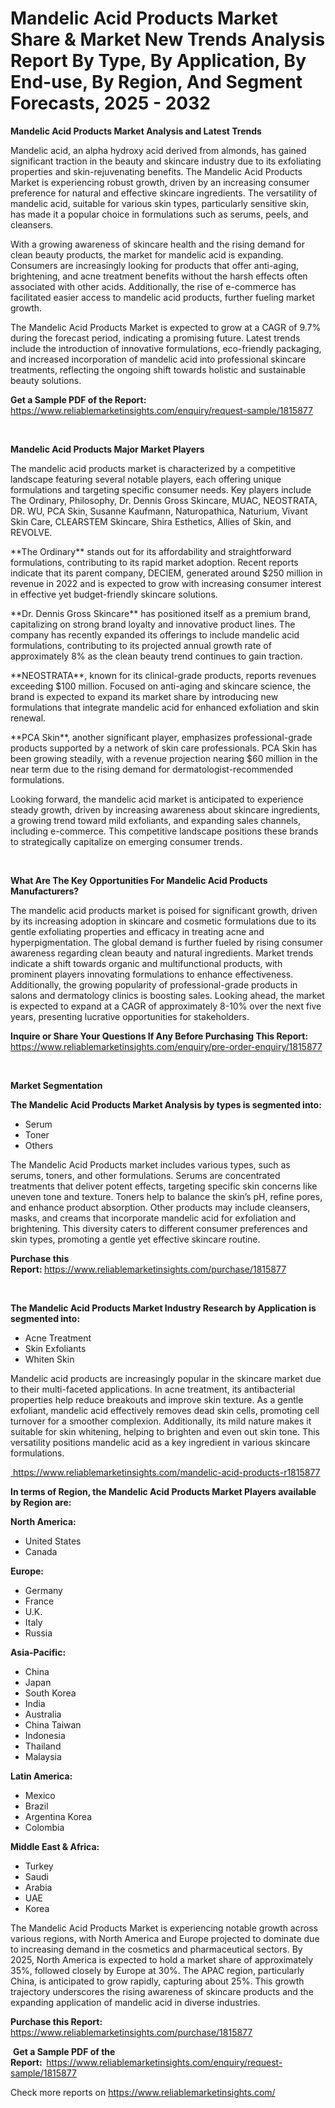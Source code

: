 <p><h1>Mandelic Acid Products Market Share & Market New Trends Analysis Report By Type, By Application, By End-use, By Region, And Segment Forecasts, 2025 - 2032</h1></p><p><strong>Mandelic Acid Products Market Analysis and Latest Trends</strong></p>
<p><p>Mandelic acid, an alpha hydroxy acid derived from almonds, has gained significant traction in the beauty and skincare industry due to its exfoliating properties and skin-rejuvenating benefits. The Mandelic Acid Products Market is experiencing robust growth, driven by an increasing consumer preference for natural and effective skincare ingredients. The versatility of mandelic acid, suitable for various skin types, particularly sensitive skin, has made it a popular choice in formulations such as serums, peels, and cleansers.</p><p>With a growing awareness of skincare health and the rising demand for clean beauty products, the market for mandelic acid is expanding. Consumers are increasingly looking for products that offer anti-aging, brightening, and acne treatment benefits without the harsh effects often associated with other acids. Additionally, the rise of e-commerce has facilitated easier access to mandelic acid products, further fueling market growth.</p><p>The Mandelic Acid Products Market is expected to grow at a CAGR of 9.7% during the forecast period, indicating a promising future. Latest trends include the introduction of innovative formulations, eco-friendly packaging, and increased incorporation of mandelic acid into professional skincare treatments, reflecting the ongoing shift towards holistic and sustainable beauty solutions.</p></p>
<p><strong>Get a Sample PDF of the Report:&nbsp;</strong> <a href="https://www.reliablemarketinsights.com/enquiry/request-sample/1815877?utm_campaign=3531&utm_medium=2&utm_source=Github&utm_content=ia&utm_term=04042025&utm_id=mandelic-acid-products">https://www.reliablemarketinsights.com/enquiry/request-sample/1815877</a></p>
<p>&nbsp;</p>
<p><strong>Mandelic Acid Products Major Market Players</strong></p>
<p><p>The mandelic acid products market is characterized by a competitive landscape featuring several notable players, each offering unique formulations and targeting specific consumer needs. Key players include The Ordinary, Philosophy, Dr. Dennis Gross Skincare, MUAC, NEOSTRATA, DR. WU, PCA Skin, Susanne Kaufmann, Naturopathica, Naturium, Vivant Skin Care, CLEARSTEM Skincare, Shira Esthetics, Allies of Skin, and REVOLVE.</p><p>**The Ordinary** stands out for its affordability and straightforward formulations, contributing to its rapid market adoption. Recent reports indicate that its parent company, DECIEM, generated around $250 million in revenue in 2022 and is expected to grow with increasing consumer interest in effective yet budget-friendly skincare solutions.</p><p>**Dr. Dennis Gross Skincare** has positioned itself as a premium brand, capitalizing on strong brand loyalty and innovative product lines. The company has recently expanded its offerings to include mandelic acid formulations, contributing to its projected annual growth rate of approximately 8% as the clean beauty trend continues to gain traction.</p><p>**NEOSTRATA**, known for its clinical-grade products, reports revenues exceeding $100 million. Focused on anti-aging and skincare science, the brand is expected to expand its market share by introducing new formulations that integrate mandelic acid for enhanced exfoliation and skin renewal.</p><p>**PCA Skin**, another significant player, emphasizes professional-grade products supported by a network of skin care professionals. PCA Skin has been growing steadily, with a revenue projection nearing $60 million in the near term due to the rising demand for dermatologist-recommended formulations.</p><p>Looking forward, the mandelic acid market is anticipated to experience steady growth, driven by increasing awareness about skincare ingredients, a growing trend toward mild exfoliants, and expanding sales channels, including e-commerce. This competitive landscape positions these brands to strategically capitalize on emerging consumer trends.</p></p>
<p>&nbsp;</p>
<p><strong>What Are The Key Opportunities For Mandelic Acid Products Manufacturers?</strong></p>
<p><p>The mandelic acid products market is poised for significant growth, driven by its increasing adoption in skincare and cosmetic formulations due to its gentle exfoliating properties and efficacy in treating acne and hyperpigmentation. The global demand is further fueled by rising consumer awareness regarding clean beauty and natural ingredients. Market trends indicate a shift towards organic and multifunctional products, with prominent players innovating formulations to enhance effectiveness. Additionally, the growing popularity of professional-grade products in salons and dermatology clinics is boosting sales. Looking ahead, the market is expected to expand at a CAGR of approximately 8-10% over the next five years, presenting lucrative opportunities for stakeholders.</p></p>
<p><strong>Inquire or Share Your Questions If Any Before Purchasing This Report:</strong> <a href="https://www.reliablemarketinsights.com/enquiry/pre-order-enquiry/1815877?utm_campaign=3531&utm_medium=2&utm_source=Github&utm_content=ia&utm_term=04042025&utm_id=mandelic-acid-products">https://www.reliablemarketinsights.com/enquiry/pre-order-enquiry/1815877</a></p>
<p>&nbsp;</p>
<p><strong>Market Segmentation</strong></p>
<p><strong>The Mandelic Acid Products Market Analysis by types is segmented into:</strong></p>
<p><ul><li>Serum</li><li>Toner</li><li>Others</li></ul></p>
<p><p>The Mandelic Acid Products market includes various types, such as serums, toners, and other formulations. Serums are concentrated treatments that deliver potent effects, targeting specific skin concerns like uneven tone and texture. Toners help to balance the skin’s pH, refine pores, and enhance product absorption. Other products may include cleansers, masks, and creams that incorporate mandelic acid for exfoliation and brightening. This diversity caters to different consumer preferences and skin types, promoting a gentle yet effective skincare routine.</p></p>
<p><strong>Purchase this Report:&nbsp;</strong><a href="https://www.reliablemarketinsights.com/purchase/1815877?utm_campaign=3531&utm_medium=2&utm_source=Github&utm_content=ia&utm_term=04042025&utm_id=mandelic-acid-products">https://www.reliablemarketinsights.com/purchase/1815877</a></p>
<p>&nbsp;</p>
<p><strong>The Mandelic Acid Products Market Industry Research by Application is segmented into:</strong></p>
<p><ul><li>Acne Treatment</li><li>Skin Exfoliants</li><li>Whiten Skin</li></ul></p>
<p><p>Mandelic acid products are increasingly popular in the skincare market due to their multi-faceted applications. In acne treatment, its antibacterial properties help reduce breakouts and improve skin texture. As a gentle exfoliant, mandelic acid effectively removes dead skin cells, promoting cell turnover for a smoother complexion. Additionally, its mild nature makes it suitable for skin whitening, helping to brighten and even out skin tone. This versatility positions mandelic acid as a key ingredient in various skincare formulations.</p></p>
<p><a href="https://www.reliablemarketinsights.com/mandelic-acid-products-r1815877?utm_campaign=3531&utm_medium=2&utm_source=Github&utm_content=ia&utm_term=04042025&utm_id=mandelic-acid-products">&nbsp;https://www.reliablemarketinsights.com/mandelic-acid-products-r1815877</a></p>
<p><strong>In terms of Region, the Mandelic Acid Products Market Players available by Region are:</strong></p>
<p>
    <p> <strong> North America: </strong>
        <ul>
            <li>United States</li>
            <li>Canada</li>
        </ul>
        </p> 
    <p> <strong> Europe: </strong>
        <ul>
            <li>Germany</li>
            <li>France</li>
            <li>U.K.</li>
            <li>Italy</li>
            <li>Russia</li>
        </ul>
        </p> 
    <p> <strong> Asia-Pacific: </strong>
        <ul>
            <li>China</li>
            <li>Japan</li>
            <li>South Korea</li>
            <li>India</li>
            <li>Australia</li>
            <li>China Taiwan</li>
            <li>Indonesia</li>
            <li>Thailand</li>
            <li>Malaysia</li>
        </ul>
        </p> 
    <p> <strong> Latin America: </strong>
        <ul>
            <li>Mexico</li>
            <li>Brazil</li>
            <li>Argentina Korea</li>
            <li>Colombia</li>
        </ul>
        </p> 
    <p> <strong> Middle East & Africa: </strong>
        <ul>
            <li>Turkey</li>
            <li>Saudi</li>
            <li>Arabia</li>
            <li>UAE</li>
            <li>Korea</li>
        </ul>
    </p>
    </p>
<p><p>The Mandelic Acid Products Market is experiencing notable growth across various regions, with North America and Europe projected to dominate due to increasing demand in the cosmetics and pharmaceutical sectors. By 2025, North America is expected to hold a market share of approximately 35%, followed closely by Europe at 30%. The APAC region, particularly China, is anticipated to grow rapidly, capturing about 25%. This growth trajectory underscores the rising awareness of skincare products and the expanding application of mandelic acid in diverse industries.</p></p>
<p><strong>Purchase this Report: </strong><a href="https://www.reliablemarketinsights.com/purchase/1815877?utm_campaign=3531&utm_medium=2&utm_source=Github&utm_content=ia&utm_term=04042025&utm_id=mandelic-acid-products">https://www.reliablemarketinsights.com/purchase/1815877</a></p>
<p>&nbsp;<strong>Get a Sample PDF of the Report:&nbsp;&nbsp;</strong><a href="https://www.reliablemarketinsights.com/enquiry/request-sample/1815877?utm_campaign=3531&utm_medium=2&utm_source=Github&utm_content=ia&utm_term=04042025&utm_id=mandelic-acid-products">https://www.reliablemarketinsights.com/enquiry/request-sample/1815877</a></p>
<p><strong></strong></p>
<p>Check more reports on <a href="https://www.reliablemarketinsights.com/?utm_campaign=3531&utm_medium=2&utm_source=Github&utm_content=ia&utm_term=04042025&utm_id=mandelic-acid-products">https://www.reliablemarketinsights.com/</a></p>